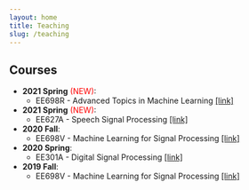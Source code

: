 ```yaml
---
layout: home
title: Teaching
slug: /teaching
---
```

## Courses

* **2021 Spring** <span style="color: red">(NEW)</span>:
    * EE698R - Advanced Topics in Machine Learning [[link]](http://home.iitk.ac.in/~vipular/stuff/2021_ML2.html)
* **2021 Spring** <span style="color: red">(NEW)</span>:
    * EE627A - Speech Signal Processing [[link]](http://home.iitk.ac.in/~vipular/stuff/2021_asr.html)
* **2020 Fall**:
    * EE698V - Machine Learning for Signal Processing [[link]](http://home.iitk.ac.in/~vipular/stuff/2020_MLSP.html)
* **2020 Spring**:
    * EE301A - Digital Signal Processing [[link]](https://onlinecourses.iitk.ac.in/course/ee301a)
* **2019 Fall**:
    * EE698V - Machine Learning for Signal Processing [[link]](http://home.iitk.ac.in/~vipular/stuff/2019_MLSP.html)

